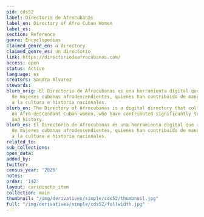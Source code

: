 ```yaml
---
pid: cds52
label: Directorio de Afrocubanas
label_en: Directory of Afro-Cuban Women
label_es:
section: Reference
genre: Encyclopedias
claimed_genre_en: a directory
claimed_genre_es: un directorio
link: https://directoriodeafrocubanas.com/
access: open
status: Active
language: es
creators: Sandra Alvarez
stewards:
blurb_orig: El Directorio de Afrocubanas es una herramienta digital que recopila fichas
  de mujeres cubanas afrodescendientes, quienes han contribuido de manera significativa
  a la cultura e historia nacionales.
blurb_en: The Directory of Afrocubanas is a digital directory that collects files
  on Afro-descendant Cuban women, who have contributed significantly to national culture
  and history.
blurb_es: El Directorio de Afrocubanas es una herramienta digital que recopila fichas
  de mujeres cubanas afrodescendientes, quienes han contribuido de manera significativa
  a la cultura e historia nacionales.
related_to:
sub_collections:
open_data:
added_by:
twitter:
census_year: '2020'
notes:
order: '142'
layout: caridischo_item
collection: main
thumbnail: "/img/derivatives/simple/cds52/thumbnail.jpg"
full: "/img/derivatives/simple/cds52/fullwidth.jpg"
---
```

